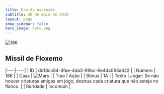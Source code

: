 ```yaml
---
title: Era da Ascensão
subtitle: 30 de maio de 2019
layout: page
show_sidebar: false
hero_image: hero.png
---
```


![186](https://cdn.keyforgegame.com/media/card_front/pt/435_186_P668RPVWG44W_pt.png)

## Míssil de Floxemo

|----|----|
| ID | dd18cc84-dfae-4da3-99bc-6e4da093a622 |
| Número | 186 |
| Casa | ![Mars](https://archonarcana.com/images/thumb/d/de/Mars.png/22px-Mars.png "Marte") |
| Tipo | Ação |
| Bônus | 1A |
| Texto | Jogar: Se não houver criaturas amigas em jogo, destrua cada criatura que não esteja no flanco. |
| Raridade | Incomum |
